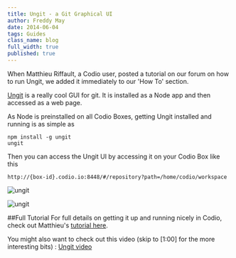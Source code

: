 ```yaml
---
title: Ungit - a Git Graphical UI
author: Freddy May
date: 2014-06-04
tags: Guides
class_name: blog
full_width: true
published: true
---
```


When Matthieu Riffault, a Codio user, posted a tutorial on our forum on how to run Ungit, we added it immediately to our 'How To' section.

[Ungit](https://github.com/FredrikNoren/ungit) is a really cool GUI for git. It is installed as a Node app and then accessed as a web page.

As Node is preinstalled on all Codio Boxes, getting Ungit installed and running is as simple as 

    npm install -g ungit
    ungit
    
Then you can access the Ungit UI by accessing it on your Codio Box like this

    http://{box-id}.codio.io:8448/#/repository?path=/home/codio/workspace

![ungit](/img/blog/ungit-1.png)

![ungit](/img/blog/ungit-2.png)

##Full Tutorial
For full details on getting it up and running nicely in Codio, check out Matthieu's [tutorial here](/docs/specifics/ungit).

You might also want to check out this video (skip to [1:00] for the more interesting bits) :  [Ungit video](http://www.youtube.com/embed/hkBVAi3oKvo?autoplay=1)

